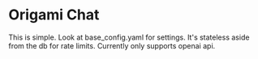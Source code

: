 # Origami Chat
This is simple.
Look at base_config.yaml for settings.
It's stateless aside from the db for rate limits.
Currently only supports openai api.
